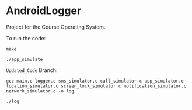 # AndroidLogger
Project for the Course Operating System.

To run the code: 
 
```make```

```./app_simulate```


```Updated_Code``` Branch:

```gcc main.c logger.c sms_simulator.c call_simulator.c app_simulator.c location_simulator.c screen_lock_simulator.c notification_simulator.c network_simulator.c -o log```

```./log```
